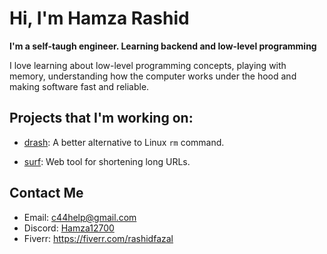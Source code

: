 # Hi, I'm Hamza Rashid

**I'm a self-taugh engineer. Learning backend and low-level programming**

I love learning about low-level programming concepts, playing with memory,
understanding how the computer works under the hood and making software fast and reliable.

## Projects that I'm working on:

- [drash](https://github.com/hamza12700/drash): A better alternative to Linux `rm` command.

- [surf](https://github.com/wavly/surf): Web tool for shortening long URLs.

## Contact Me

- Email:   [c44help@gmail.com](mailto:c44help@gmail.com)
- Discord: [Hamza12700](https://discord.com/users/813002019622879262)
- Fiverr: https://fiverr.com/rashidfazal
